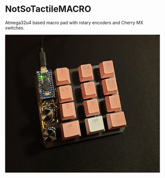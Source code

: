 # NotSoTactileMACRO

Atmega32u4 based macro pad with rotary encoders and Cherry MX switches.

<p align="center">
  <img width="577" height="450" src="https://github.com/Cipulot/NotSoTactileMACRO/blob/main/media/NoSoTactileMACRO.jpg">
</p>

